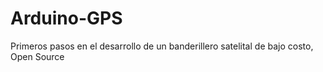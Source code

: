 # Arduino-GPS
Primeros pasos en el desarrollo de un banderillero satelital de bajo costo, Open Source 
